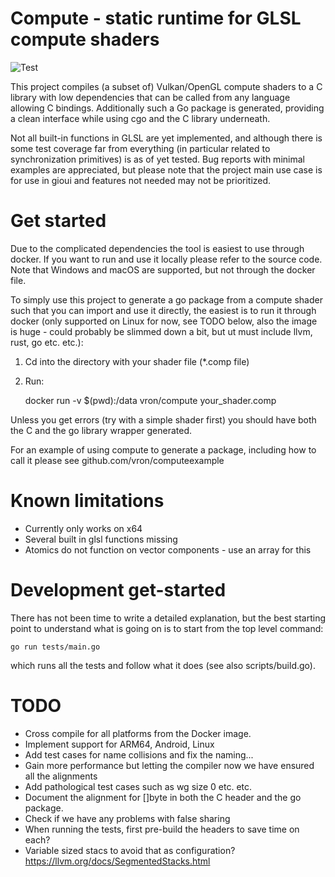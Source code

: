 # Compute - static runtime for GLSL compute shaders

![Test](https://github.com/vron/compute/workflows/Test/badge.svg)

This project compiles (a subset of) Vulkan/OpenGL compute shaders to a C library
with low dependencies that can be called from any language allowing C bindings.
Additionally such a Go package is generated, providing a clean interface while using
cgo and the C library underneath.

Not all built-in functions in GLSL are yet implemented, and although there is some
test coverage far from everything (in particular related to synchronization primitives)
is as of yet tested. Bug reports with minimal examples are appreciated, but please note
that the project main use case is for use in gioui and features not needed may not be
prioritized.

# Get started
Due to the complicated dependencies the tool is easiest to use through docker. If you
want to run and use it locally please refer to the source code. Note that Windows and macOS
are supported, but not through the docker file.

To simply use this project to generate a go package from a compute shader such that you
can import and use it directly, the easiest is to run it through docker (only supported
on Linux for now, see TODO below, also the image is huge - could probably be slimmed down
a bit, but ut must include llvm, rust, go etc. etc.):

1. Cd into the directory with your shader file (*.comp file)

2. Run:

    docker run -v $(pwd):/data vron/compute your_shader.comp

Unless you get errors (try with a simple shader first) you should have both the C and
the go library wrapper generated.

For an example of using compute to generate a package, including how to call it
please see github.com/vron/computeexample

# Known limitations
 - Currently only works on x64
 - Several built in glsl functions missing
 - Atomics do not function on vector components - use an array for this

# Development get-started
There has not been time to write a detailed explanation, but the best starting point to understand
what is going on is to start from the top level command:

    go run tests/main.go

which runs all the tests and follow what it does (see also scripts/build.go).

# TODO
 - Cross compile for all platforms from the Docker image.
 - Implement support for ARM64, Android, Linux
 - Add test cases for name collisions and fix the naming...
 - Gain more performance but letting the compiler now we have ensured all the alignments
 - Add pathological test cases such as wg size 0 etc. etc.
 - Document the alignment for []byte in both the C header and the go package.
 - Check if we have any problems with false sharing
 - When running the tests, first pre-build the headers to save time on each?
 - Variable sized stacs to avoid that as configuration? https://llvm.org/docs/SegmentedStacks.html